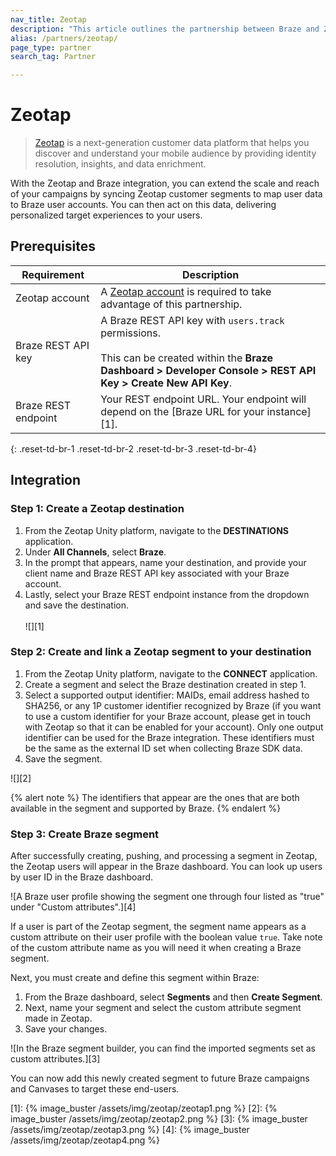 ```yaml
---
nav_title: Zeotap
description: "This article outlines the partnership between Braze and Zeotap, a next-generation customer data platform that provides identity resolution, insights, and enrichment."
alias: /partners/zeotap/
page_type: partner
search_tag: Partner

---
```


# Zeotap

> [Zeotap](https://zeotap.com/) is a next-generation customer data platform that helps you discover and understand your mobile audience by providing identity resolution, insights, and data enrichment.

With the Zeotap and Braze integration, you can extend the scale and reach of your campaigns by syncing Zeotap customer segments to map user data to Braze user accounts. You can then act on this data, delivering personalized target experiences to your users.

## Prerequisites

| Requirement | Description |
| --- | --- |
|Zeotap account | A [Zeotap account](https://zeotap.com/) is required to take advantage of this partnership. |
| Braze REST API key | A Braze REST API key with `users.track` permissions. <br><br> This can be created within the **Braze Dashboard > Developer Console > REST API Key > Create New API Key**. |
| Braze REST endpoint  | Your REST endpoint URL. Your endpoint will depend on the [Braze URL for your instance][1]. |
{: .reset-td-br-1 .reset-td-br-2 .reset-td-br-3 .reset-td-br-4}

## Integration

### Step 1: Create a Zeotap destination

1. From the Zeotap Unity platform, navigate to the **DESTINATIONS** application.
2. Under **All Channels**, select **Braze**.
3. In the prompt that appears, name your destination, and provide your client name and Braze REST API key associated with your Braze account.
4. Lastly, select your Braze REST endpoint instance from the dropdown and save the destination. <br><br>![][1]

### Step 2: Create and link a Zeotap segment to your destination 
 
1. From the Zeotap Unity platform, navigate to the **CONNECT** application.
2. Create a segment and select the Braze destination created in step 1.
3. Select a supported output identifier: MAIDs, email address hashed to SHA256, or any 1P customer identifier recognized by Braze (if you want to use a custom identifier for your Braze account, please get in touch with Zeotap so that it can be enabled for your account). Only one output identifier can be used for the Braze integration. These identifiers must be the same as the external ID set when collecting Braze SDK data.
4. Save the segment.

![][2]

{% alert note %}
The identifiers that appear are the ones that are both available in the segment and supported by Braze.
{% endalert %}

### Step 3: Create Braze segment

After successfully creating, pushing, and processing a segment in Zeotap, the Zeotap users will appear in the Braze dashboard. You can look up users by user ID in the Braze dashboard. 

![A Braze user profile showing the segment one through four listed as "true" under "Custom attributes".][4]

If a user is part of the Zeotap segment, the segment name appears as a custom attribute on their user profile with the boolean value `true`. Take note of the custom attribute name as you will need it when creating a Braze segment. 

Next, you must create and define this segment within Braze:
1. From the Braze dashboard, select **Segments** and then **Create Segment**.
2. Next, name your segment and select the custom attribute segment made in Zeotap.
3. Save your changes. 

![In the Braze segment builder, you can find the imported segments set as custom attributes.][3]

You can now add this newly created segment to future Braze campaigns and Canvases to target these end-users. 

[1]: {% image_buster /assets/img/zeotap/zeotap1.png %}
[2]: {% image_buster /assets/img/zeotap/zeotap2.png %}
[3]: {% image_buster /assets/img/zeotap/zeotap3.png %}
[4]: {% image_buster /assets/img/zeotap/zeotap4.png %}
